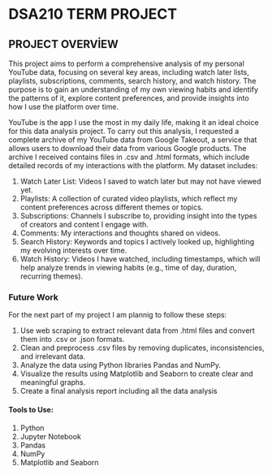 # DSA210 TERM PROJECT
## PROJECT OVERVİEW
This project aims to perform a comprehensive analysis of my personal YouTube data, focusing on several key areas, including watch later lists, playlists, subscriptions, comments, search history, and watch history. The purpose is to gain an understanding of my own viewing habits and identify the patterns of it, explore content preferences, and provide insights into how I use the platform over time.

YouTube is the app I use the most in my daily life, making it an ideal choice for this data analysis project. To carry out this analysis, I requested a complete archive of my YouTube data from Google Takeout, a service that allows users to download their data from various Google products. The archive I received contains files in .csv and .html formats, which include detailed records of my interactions with the platform. My dataset includes:

1) Watch Later List: Videos I saved to watch later but may not have viewed yet.
2) Playlists: A collection of curated video playlists, which reflect my content preferences across different themes or topics.
3) Subscriptions: Channels I subscribe to, providing insight into the types of creators and content I engage with.
4) Comments: My interactions and thoughts shared on videos.
5) Search History: Keywords and topics I actively looked up, highlighting my evolving interests over time.
6) Watch History: Videos I have watched, including timestamps, which will help analyze trends in viewing habits (e.g., time of day, duration, recurring themes).
### Future Work
For the next part of my project I am plannig to follow these steps:

1) Use web scraping to extract relevant data from .html files and convert them into .csv or .json formats.
2) Clean and preprocess .csv files by removing duplicates, inconsistencies, and irrelevant data.
3) Analyze the data using Python libraries Pandas and NumPy.
4) Visualize the results using Matplotlib and Seaborn to create clear and meaningful graphs.
5) Create a final analysis report including all the data analysis
#### Tools to Use:
1) Python
2) Jupyter Notebook
3) Pandas
4) NumPy
5) Matplotlib and Seaborn


